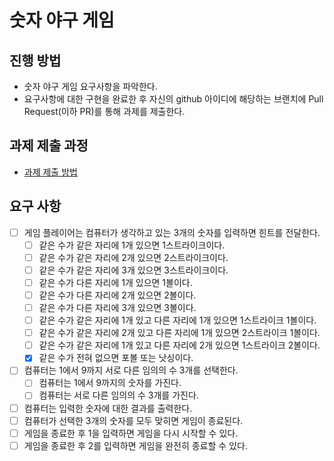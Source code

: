 # 숫자 야구 게임
## 진행 방법
* 숫자 야구 게임 요구사항을 파악한다.
* 요구사항에 대한 구현을 완료한 후 자신의 github 아이디에 해당하는 브랜치에 Pull Request(이하 PR)를 통해 과제를 제출한다.

## 과제 제출 과정
* [과제 제출 방법](https://github.com/next-step/nextstep-docs/tree/master/precourse)

## 요구 사항
- [ ] 게임 플레이어는 컴퓨터가 생각하고 있는 3개의 숫자를 입력하면 힌트를 전달한다.
    - [ ] 같은 수가 같은 자리에 1개 있으면 1스트라이크이다.
    - [ ] 같은 수가 같은 자리에 2개 있으면 2스트라이크이다.
    - [ ] 같은 수가 같은 자리에 3개 있으면 3스트라이크이다.
    - [ ] 같은 수가 다른 자리에 1개 있으면 1볼이다.
    - [ ] 같은 수가 다른 자리에 2개 있으면 2볼이다.
    - [ ] 같은 수가 다른 자리에 3개 있으면 3볼이다.
    - [ ] 같은 수가 같은 자리에 1개 있고 다른 자리에 1개 있으면 1스트라이크 1볼이다.
    - [ ] 같은 수가 같은 자리에 2개 있고 다른 자리에 1개 있으면 2스트라이크 1볼이다.
    - [ ] 같은 수가 같은 자리에 1개 있고 다른 자리에 2개 있으면 1스트라이크 2볼이다.
    - [X] 같은 수가 전혀 없으면 포볼 또는 낫싱이다.
- [ ] 컴퓨터는 1에서 9까지 서로 다른 임의의 수 3개를 선택한다.
    - [ ] 컴퓨터는 1에서 9까지의 숫자를 가진다.
    - [ ] 컴퓨터는 서로 다른 임의의 수 3개를 가진다.
- [ ] 컴퓨터는 입력한 숫자에 대한 결과를 출력한다.
- [ ] 컴퓨터가 선택한 3개의 숫자를 모두 맞히면 게임이 종료된다.
- [ ] 게임을 종료한 후 1을 입력하면 게임을 다시 시작할 수 있다.
- [ ] 게임을 종료한 후 2를 입력하면 게임을 완전히 종료할 수 있다.

